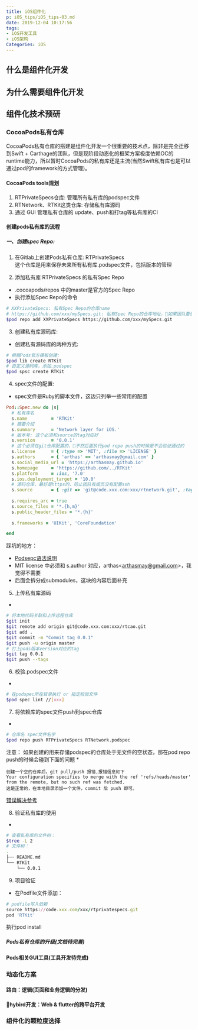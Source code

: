 ```yaml
---
title: iOS组件化
p: iOS_tips/iOS_tips-03.md
date: 2019-12-04 10:17:56
tags:
- iOS开发工具
- iOS架构
Categories: iOS
---
```


## 什么是组件化开发

## 为什么需要组件化开发

## 组件化技术预研

### CocoaPods私有仓库

CocoaPods私有仓库的搭建是组件化开发一个很重要的技术点，除非是完全迁移到Swift + Carthage的团队，但是现阶段动态化的框架方案极度依赖OC的runtime能力，所以暂时CocoaPods的私有库还是主流(当然Swift私有库也是可以通过pod的framework的方式管理)。

#### CocoaPods tools规划
1. RTPrivateSpecs仓库: 管理所有私有库的podspec文件
2. RTNetwork、RTKit这类仓库: 存储私有库源码
3. 通过 GUI 管理私有仓库的 update、push和打tag等私有库的CI

#### 创建pods私有库的流程

##### 一、创建spec Repo:
1. 在Gitlab上创建Pods私有仓库: RTPrivateSpecs    
这个仓库是用来保存未来所有私有库.podspec文件，包括版本的管理

2. 添加私有库 RTPrivateSpecs 的私有Spec Repo     
  * .cocoapods/repos 中的master是官方的Spec Repo
  * 执行添加Spec Repo的命令
``` bash
# XXPrivateSpecs: 私有Spec Repo的仓库name
# https://github.com/xxx/mySpecs.git: 私有Spec Repo的仓库地址，如果团队要使用SSH, 请确保所有人已经配置好ssh
$pod repo add XXPrivateSpecs https://github.com/xxx/mySpecs.git
```

3. 创建私有库源码库:
  * 创建私有源码库的两种方式:
``` bash
# 根据Pods官方模板创建:
$pod lib create RTKit
# 自定义源码库，添加.podspec 
$pod spsc create RTKit
```

4. spec文件的配置:
  * spec文件是Ruby的脚本文件，这边只列举一些常用的配置
``` ruby
Pod::Spec.new do |s|
  # 私有库名
  s.name         = 'RTKit'
  # 摘要介绍
  s.summary      = 'Network layer for iOS.'
  # 版本号: 这个必须和source的tag对应好
  s.version      = '0.0.1'
  # 这个必须在git仓库配置的，不然后面执行pod repo push的时候是不会验证通过的
  s.license      = { :type => 'MIT', :file => 'LICENSE' }
  s.authors      = { 'arthas' => 'arthasmay@gmail.com' }
  s.social_media_url = 'https://arthasmay.github.io'
  s.homepage     = 'https://github.com/../RTKit'
  s.platform     = :ios, '7.0'
  s.ios.deployment_target = '10.0'
  # 源码仓库，最好是https的，防止团队有成员没有配置ssh
  s.source       = { :git => 'git@code.xxx.com:xxx/rtnetwork.git', :tag => s.version.to_s }
  
  s.requires_arc = true
  s.source_files = '*.{h,m}'
  s.public_header_files = '*.{h}'
  
  s.frameworks = 'UIKit', 'CoreFoundation' 

end
```

踩坑的地方：
  * [Podsepc语法说明](https://www.jianshu.com/p/75e19c92df50)
  * MIT license 中必须和 s.author 对应，arthas\<arthasmay@gmail.com\>，我觉得不需要
  * 后面会拆分成submodules，这块的内容后面补充

5. 上传私有库源码
  * 
``` bash
# 将本地代码关联和上传远程仓库
$git init
$git remote add origin git@code.xxx.com:xxx/rtcao.git
$git add . 
$git commit -m "Commit tag 0.0.1"
$git push -u origin master
# 打上pods版本version对应的tag
$git tag 0.0.1
$git push --tags
```

6. 校验.podspec文件
  * 
``` bash
# 在podspec所在目录执行 or 指定校验文件
$pod spec lint //[xxx]
```

7. 将依赖库的spec文件push到spec仓库
  * 
``` bash
# 仓库名 spec文件名字
$pod repo push RTPrivateSpecs RTNetwork.podspec
```
注意：
如果创建的用来存储podspec的仓库处于无文件的空状态，那在pod repo push的时候会碰到下面的问题
  * 
```
创建一个空的仓库后，git pull/push 报错,报错信息如下
Your configuration specifies to merge with the ref 'refs/heads/master' from the remote, but no such ref was fetched.
这是正常的，在本地目录添加一个文件，commit 后 push 即可。
```
[错误解决参考](https://segmentfault.com/a/1190000012787100)

8. 验证私有库的使用

  * 
``` bash
# 查看私有库的文件树：
$tree -L 2
# 文件树：
.
├── README.md
└── RTKit
    └── 0.0.1
```

9. 项目验证
  * 在Podfile文件添加：
``` ruby
# podfile写入依赖
source https://code.xxx.com/xxx/rtprivatespecs.git
pod 'RTKit'
```
执行pod install

##### Pods私有仓库的升级(文档待完善)

#### Pods相关GUI工具(工具开发待完成)


### 动态化方案

#### 路由：逻辑(页面和业务逻辑的分发)


#### hybird开发：Web & flutter的跨平台开发


### 组件化的颗粒度选择



